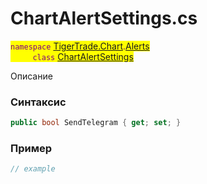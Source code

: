 
# ChartAlertSettings.cs
<mark style="color:purple;">`namespace` [TigerTrade.Chart](../../../../TigerTrade.Chart.md).[Alerts](../../../../TigerTrade.Chart/Alerts.md)  
&nbsp;&nbsp;&nbsp;&nbsp;&nbsp;&nbsp;&nbsp;&nbsp;&nbsp;`class` [ChartAlertSettings](../../ChartAlertSettings.cs.md)

Описание

### Синтаксис
```csharp
public bool SendTelegram { get; set; }
```
### Пример  
```csharp
// example
```
